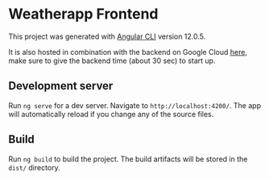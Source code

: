 # Weatherapp Frontend

This project was generated with [Angular CLI](https://github.com/angular/angular-cli) version 12.0.5.

It is also hosted in combination with the backend on Google Cloud [here](https://ang-weatherapp.web.app/), make sure to give the backend time (about 30 sec) to start up.

## Development server

Run `ng serve` for a dev server. Navigate to `http://localhost:4200/`. The app will automatically reload if you change any of the source files.

## Build

Run `ng build` to build the project. The build artifacts will be stored in the `dist/` directory.
